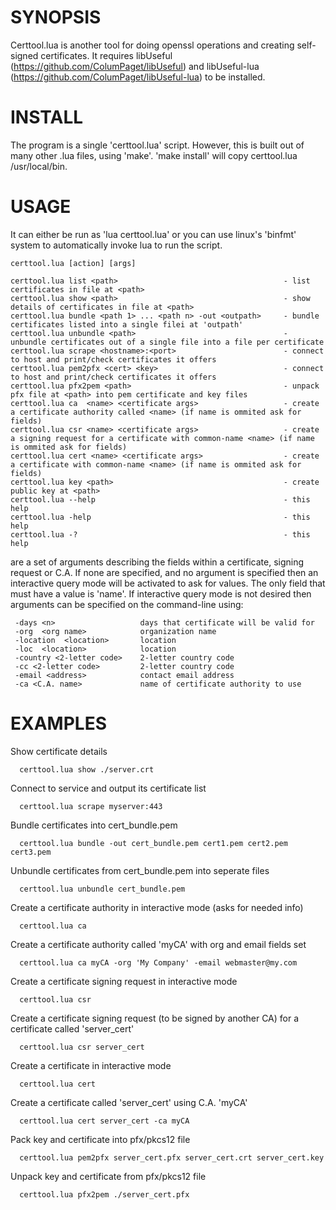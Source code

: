 SYNOPSIS
========

Certtool.lua is another tool for doing openssl operations and creating self-signed certificates. It requires libUseful (https://github.com/ColumPaget/libUseful) and libUseful-lua (https://github.com/ColumPaget/libUseful-lua) to be installed.


INSTALL
=======

The program is a single 'certtool.lua' script. However, this is built out of many other .lua files, using 'make'. 'make install' will copy certtool.lua /usr/local/bin.


USAGE
=====

It can either be run as 'lua certtool.lua' or you can use linux's 'binfmt' system to automatically invoke lua to run the script.

```
certtool.lua [action] [args]

certtool.lua list <path>                                     - list certificates in file at <path>
certtool.lua show <path>                                     - show details of certificates in file at <path>
certtool.lua bundle <path 1> ... <path n> -out <outpath>     - bundle certificates listed into a single filei at 'outpath'
certtool.lua unbundle <path>                                 - unbundle certificates out of a single file into a file per certificate
certtool.lua scrape <hostname>:<port>                        - connect to host and print/check certificates it offers
certtool.lua pem2pfx <cert> <key>                            - connect to host and print/check certificates it offers
certtool.lua pfx2pem <path>                                  - unpack pfx file at <path> into pem certificate and key files
certtool.lua ca  <name> <certificate args>                   - create a certificate authority called <name> (if name is ommited ask for fields)
certtool.lua csr <name> <certificate args>                   - create a signing request for a certificate with common-name <name> (if name is ommited ask for fields)
certtool.lua cert <name> <certificate args>                  - create a certificate with common-name <name> (if name is ommited ask for fields)
certtool.lua key <path>                                      - create public key at <path>
certtool.lua --help                                          - this help
certtool.lua -help                                           - this help
certtool.lua -?                                              - this help
```

<certificate args> are a set of arguments describing the fields within a certificate, signing request or C.A. If none are specified, and no <name> argument is specified then an interactive query mode will be activated to ask for values. The only field that must have a value is 'name'. If interactive query mode is not desired then arguments can be specified on the command-line using:

```
 -days <n>                   days that certificate will be valid for
 -org  <org name>            organization name
 -location  <location>       location
 -loc  <location>            location
 -country <2-letter code>    2-letter country code
 -cc <2-letter code>         2-letter country code
 -email <address>            contact email address
 -ca <C.A. name>             name of certificate authority to use
```

EXAMPLES
========


Show certificate details
```
  certtool.lua show ./server.crt
```
Connect to service and output its certificate list
```
  certtool.lua scrape myserver:443
```
Bundle certificates into cert_bundle.pem
```
  certtool.lua bundle -out cert_bundle.pem cert1.pem cert2.pem cert3.pem
```
Unbundle certificates from cert_bundle.pem into seperate files
```
  certtool.lua unbundle cert_bundle.pem
```
Create a certificate authority in interactive mode (asks for needed info)
```
  certtool.lua ca
```
Create a certificate authority called 'myCA' with org and email fields set
```
  certtool.lua ca myCA -org 'My Company' -email webmaster@my.com
```
Create a certificate signing request in interactive mode
```
  certtool.lua csr
```
Create a certificate signing request (to be signed by another CA) for a certificate called 'server_cert'
```
  certtool.lua csr server_cert
```
Create a certificate in interactive mode
```
  certtool.lua cert
```
Create a certificate called 'server_cert' using C.A. 'myCA'
```
  certtool.lua cert server_cert -ca myCA
```
Pack key and certificate into pfx/pkcs12 file
```
  certtool.lua pem2pfx server_cert.pfx server_cert.crt server_cert.key
```
Unpack key and certificate from pfx/pkcs12 file
```
  certtool.lua pfx2pem ./server_cert.pfx
```
